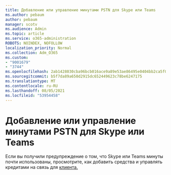 ```yaml
---
title: Добавление или управление минутами PSTN для Skype или Teams
ms.author: pebaum
author: pebaum
manager: scotv
ms.audience: Admin
ms.topic: article
ms.service: o365-administration
ROBOTS: NOINDEX, NOFOLLOW
localization_priority: Normal
ms.collection: Adm_O365
ms.custom:
- "9001679"
- "3744"
ms.openlocfilehash: 2ab1428030cba96bcb016ace9a89e53ae86495e0404bb2ca5f0ee4e4a11755a4
ms.sourcegitcommit: b5f7da89a650d2915dc652449623c78be6247175
ms.translationtype: MT
ms.contentlocale: ru-RU
ms.lasthandoff: 08/05/2021
ms.locfileid: "53954458"
---
```

# <a name="add-or-manage-pstn-minutes-for-skype-or-teams"></a>Добавление или управление минутами PSTN для Skype или Teams

Если вы получили предупреждение о том, что Skype или Teams минуты почти использованы, просмотрите, как добавить средства и управлять кредитами на связь для [клиента.](https://docs.microsoft.com/microsoftteams/add-funds-and-manage-communications-credits)